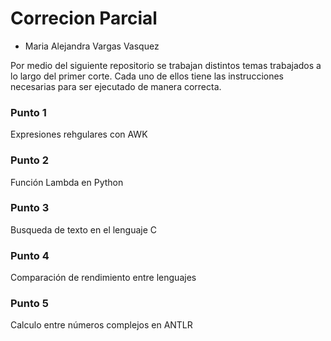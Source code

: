 # Correcion Parcial

- Maria Alejandra Vargas Vasquez

Por medio del siguiente repositorio se trabajan distintos temas trabajados a lo largo del primer corte. Cada uno de ellos tiene las instrucciones necesarias para ser ejecutado de manera correcta.

### Punto 1

Expresiones rehgulares con AWK

### Punto 2

Función Lambda en Python 

### Punto 3

Busqueda de texto en el lenguaje C

### Punto 4

Comparación de rendimiento entre lenguajes

### Punto 5

Calculo entre números complejos en ANTLR
